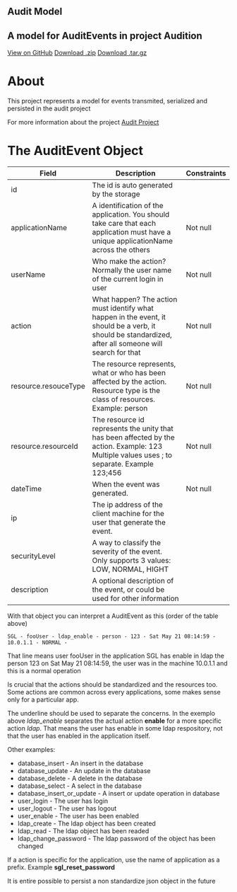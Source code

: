 
<section class="page-header">
      <h1 class="project-name">Audit Model</h1>
      <h2 class="project-tagline">A model for AuditEvents in project Audition</h2>
      <a href="https://github.com/atende/audit-model" class="btn btn-primary">View on GitHub</a>
      <a href="https://github.com/atende/audit-model/zipball/master" class="btn btn-primary">Download .zip</a>
      <a href="https://github.com/atende/audit-model/tarball/master" class="btn btn-primary">Download .tar.gz</a>
</section>

# About

This project represents a model for events transmited, serialized and persisted in the audit project

For more information about the project [Audit Project](http://github.com/atende/audit-docs)

# The AuditEvent Object


| Field                | Description                                                                                                                                             | Constraints
|----------------------|---------------------------------------------------------------------------------------------------------------------------------------------------------|-------------
| id                   | The id is auto generated by the storage                                                                                                                 | 
| applicationName      | A identification of the application. You should take care that each application must have a unique applicationName across the others                    | Not null
| userName             | Who make the action? Normally the user name of the current login in user                                                                                | Not null
| action               | What happen? The action must identify what happen in the event, it should be a verb, it should be standardized, after all someone will search for that  | Not null
| resource.resouceType | The resource represents, what or who has been affected by the action. Resource type is the class of resources. Example: person                          | Not null
| resource.resourceId  | The resource id represents the unity that has been affected by the action. Example: 123 Multiple values uses ; to separate. Example 123;456             | Not null
| dateTime             | When the event was generated.                                                                                                                           | Not null
| ip                   | The ip address of the client machine for the user that generate the event.                                                                              | 
| securityLevel        | A way to classify the severity of the event. Only supports 3 values: LOW, NORMAL, HIGHT                                                                 | 
| description          | A optional description of the event, or could be used for other information                                                                             |

With that object you can interpret a AuditEvent as this (order of the table above)

    SGL - fooUser - ldap_enable - person - 123 - Sat May 21 08:14:59 - 10.0.1.1 - NORMAL - 

That line means user fooUser in the application SGL has enable in ldap the person 123 on Sat May 21 08:14:59, the user was in the machine 10.0.1.1 and this is a normal operation

Is crucial that the actions should be standardized and the resources too. Some actions are common across every applications, some makes sense
only for a particular app. 

The underline should be used to separate the concerns. In the exemplo above *ldap_enable* separates the actual action **enable** for a more specific
action *ldap*. That means the user has enable in some ldap respository, not that the user has enabled in the application itself.

Other examples:

* database_insert - An insert in the database
* database_update - An update in the database
* database_delete - A delete in the database
* database_select - A select in the database
* database_insert_or_update - A insert or update operation in database
* user_login - The user has login
* user_logout - The user has logout
* user_enable - The user has been enabled
* ldap_create - The ldap object has been created
* ldap_read - The ldap object has been readed
* ldap_change_password - The ldap password of the object has been changed

If a action is specific for the application, use the name of application as a prefix. Example **sgl_reset_password**

It is entire possible to persist a non standardize json object in the future